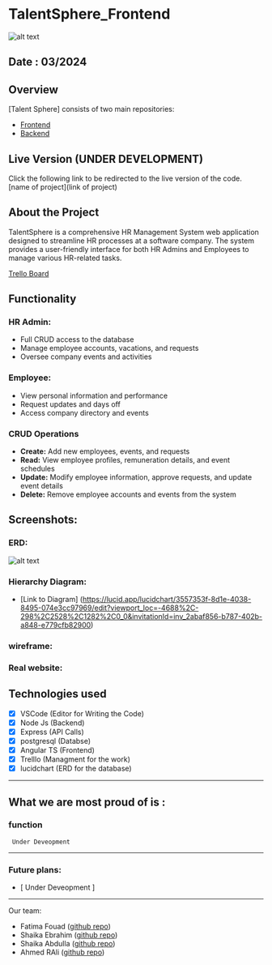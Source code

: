 # TalentSphere_Frontend

![alt text](<Copy of Reci-.png>)

## Date : 03/2024

## Overview

[Talent Sphere] consists of two main repositories:

- [Frontend](https://github.com/fsky99/project4_Frontend)
- [Backend](https://github.com/fsky99/project4_Backend)

## Live Version (UNDER DEVELOPMENT)

Click the following link to be redirected to the live version of the code. [name of project](link of project)

## About the Project

TalentSphere is a comprehensive HR Management System web application designed to streamline HR processes at a software company. The system provides a user-friendly interface for both HR Admins and Employees to manage various HR-related tasks.

[Trello Board](https://trello.com/b/ZpscjDPo/project4)

## Functionality

### HR Admin:

- Full CRUD access to the database
- Manage employee accounts, vacations, and requests
- Oversee company events and activities

### Employee:

- View personal information and performance
- Request updates and days off
- Access company directory and events

### CRUD Operations

- **Create:** Add new employees, events, and requests
- **Read:** View employee profiles, remuneration details, and event schedules
- **Update:** Modify employee information, approve requests, and update event details
- **Delete:** Remove employee accounts and events from the system

## Screenshots:

### ERD:

![alt text](image.png)

### Hierarchy Diagram:

- [Link to Diagram] (https://lucid.app/lucidchart/3557353f-8d1e-4038-8495-074e3cc97969/edit?viewport_loc=-4688%2C-298%2C2528%2C1282%2C0_0&invitationId=inv_2abaf856-b787-402b-a848-e779cfb82900)

### wireframe:

### Real website:

## Technologies used

- [x] VSCode (Editor for Writing the Code)
- [x] Node Js (Backend)
- [x] Express (API Calls)
- [x] postgresql (Databse)
- [x] Angular TS (Frontend)
- [x] Trelllo (Managment for the work)
- [x] lucidchart (ERD for the database)

---

## What we are most proud of is :

### function

```
 Under Deveopment
```

---

### Future plans:

- [ Under Deveopment ]

---

Our team:

- Fatima Fouad ([github repo](https://github.com/fsky99))
- Shaika Ebrahim ([github repo](https://github.com/Shaikhask))
- Shaika Abdulla ([github repo](https://github.com/Shaikha277))
- Ahmed RAli ([github repo](https://github.com/Ahmedrali1))
